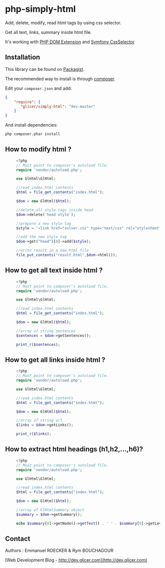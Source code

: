 # php-simply-html
Add, delete, modify, read html tags by using css selector.

Get all text, links, summary inside html file.

It's working with [PHP DOM Extension](http://php.net/manual/en/book.dom.php) and [Symfony CssSelector](http://symfony.com/doc/current/components/css_selector.html)

## Installation

This library can be found on [Packagist](https://packagist.org/packages/glicer/simply-html).

The recommended way to install is through [composer](http://getcomposer.org).

Edit your `composer.json` and add:

```json
{
    "require": {
       "glicer/simply-html": "dev-master"
    }
}
```

And install dependencies:

```bash
php composer.phar install
```

## How to modify html ?

```php
     <?php
     // Must point to composer's autoload file.
     require 'vendor/autoload.php';

     use GlHtml\GlHtml;

     //read index.html contents
     $html = file_get_contents("index.html");

     $dom = new GlHtml($html);

     //delete all style tags inside head
     $dom->delete('head style');

     //prepare a new style tag
     $style = '<link href="solver.css" type="text/css" rel="stylesheet"></link>';

     //add the new style tag
     $dom->get("head")[0]->add($style);

     //write result in a new html file
     file_put_contents("result.html",$dom->html());
```

## How to get all text inside html ?

```php
     <?php
     // Must point to composer's autoload file.
     require 'vendor/autoload.php';

     use GlHtml\GlHtml;

     //read index.html contents
     $html = file_get_contents("index.html");

     $dom = new GlHtml($html);

     //array of string sentences
     $sentences = $dom->getSentences();

     print_r($sentences);
```

## How to get all links inside html ?

```php
     <?php
     // Must point to composer's autoload file.
     require 'vendor/autoload.php';

     use GlHtml\GlHtml;

     //read index.html contents
     $html = file_get_contents("index.html");

     $dom = new GlHtml($html);

     //array of string url
     $links = $dom->getLinks();

     print_r($links);
```

## How to extract html headings (h1,h2,...,h6)?

```php
     <?php
     // Must point to composer's autoload file.
     require 'vendor/autoload.php';

     use GlHtml\GlHtml;

     //read index.html contents
     $html = file_get_contents("index.html");

     $dom = new GlHtml($html);

     //array of GlHtmlSummary object
     $summary = $dom->getSummary();

     echo $summary[0]->getNode()->getText() . ' ' . $summary[0]->getLevel();
```

## Contact

Authors : Emmanuel ROECKER & Rym BOUCHAGOUR

[Web Development Blog - http://dev.glicer.com](http://dev.glicer.com)
